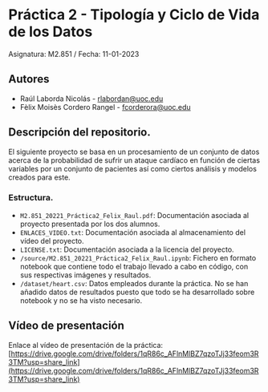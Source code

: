# Práctica 2 - Tipología y Ciclo de Vida de los Datos
Asignatura: M2.851 / Fecha: 11-01-2023

## Autores
  * Raúl Laborda Nicolás - [rlabordan@uoc.edu](rlabordan@uoc.edu)
  * Fèlix Moisès Cordero Rangel - [fcorderora@uoc.edu](fcorderora@uoc.edu)

## Descripción del repositorio.
El siguiente proyecto se basa en un procesamiento de un conjunto de datos acerca de la probabilidad de sufrir un ataque cardíaco en función de ciertas variables por un conjunto de pacientes así como ciertos análisis y modelos creados para este.

### Estructura.

  * `M2.851_20221_Práctica2_Felix_Raul.pdf`: Documentación asociada al proyecto presentada por los dos alumnos.
  * `ENLACES_VIDEO.txt`: Documentación asociada al almacenamiento del vídeo del proyecto.
  * `LICENSE.txt`: Documentación asociada a la licencia del proyecto.
  * `/source/M2.851_20221_Práctica2_Felix_Raul.ipynb`: Fichero en formato notebook que contiene todo el trabajo llevado a cabo en código, con sus respectivas imágenes y resultados.
  * `/dataset/heart.csv`: Datos empleados durante la práctica. No se han añadido datos de resultados puesto que todo se ha desarrollado sobre notebook y no se ha visto necesario.

## Vídeo de presentación
Enlace al vídeo de presentación de la práctica: [https://drive.google.com/drive/folders/1qR86c_AFlnMlBZ7qzoTJj33feom3R3TM?usp=share_link](https://drive.google.com/drive/folders/1qR86c_AFlnMlBZ7qzoTJj33feom3R3TM?usp=share_link)
